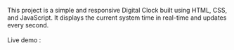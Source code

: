 This project is a simple and responsive Digital Clock built using HTML, CSS, and JavaScript. It displays the current system time in real-time and updates every second.
<br><br>
Live demo : 
